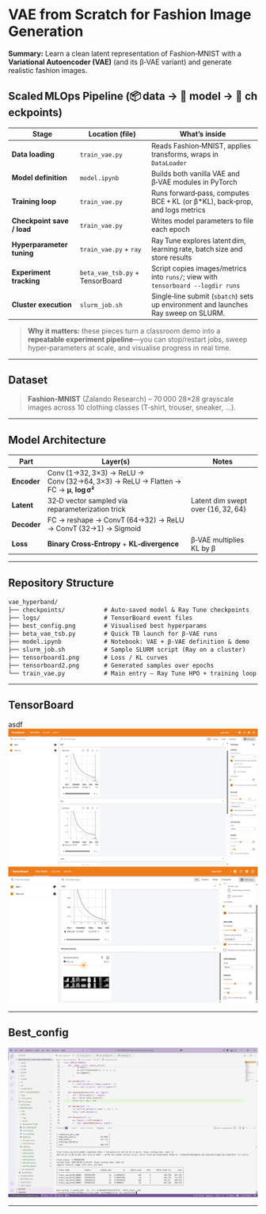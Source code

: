 # VAE from Scratch for Fashion Image Generation

 
**Summary:** Learn a clean latent representation of Fashion‑MNIST with a **Variational Autoencoder (VAE)** (and its β‑VAE variant) and generate realistic fashion images.  
## Scaled MLOps Pipeline (📦 data → 🧠 model → 💾 checkpoints)

| Stage | Location (file) | What’s inside |
|-------|-----------------|---------------|
| **Data loading** | `train_vae.py` | Reads Fashion‑MNIST, applies transforms, wraps in `DataLoader` |
| **Model definition** | `model.ipynb` | Builds both vanilla VAE and β‑VAE modules in PyTorch |
| **Training loop** | `train_vae.py` | Runs forward‑pass, computes BCE + KL (or β*KL), back‑prop, and logs metrics |
| **Checkpoint save / load** | `train_vae.py` | Writes model parameters to file each epoch |
| **Hyperparameter tuning** | `train_vae.py` + `ray` | Ray Tune explores latent dim, learning rate, batch size and store results |
| **Experiment tracking** | `beta_vae_tsb.py` + TensorBoard | Script copies images/metrics into `runs/`; view with `tensorboard --logdir runs` |
| **Cluster execution** | `slurm_job.sh` | Single‑line submit (`sbatch`) sets up environment and launches Ray sweep on SLURM. |

> **Why it matters:** these pieces turn a classroom demo into a **repeatable experiment pipeline**—you can stop/restart jobs, sweep hyper‑parameters at scale, and visualise progress in real time.

---

## Dataset

> **Fashion‑MNIST** (Zalando Research) – 70 000 28×28 grayscale images across 10 clothing classes (T‑shirt, trouser, sneaker, …).  

---

## Model Architecture

| Part        | Layer(s) | Notes |
|-------------|----------|-------|
| **Encoder** | Conv (1→32, 3×3) → ReLU → Conv (32→64, 3×3) → ReLU → Flatten → FC → **μ**, **log σ²** | |
| **Latent**  | 32‑D vector sampled via reparameterization trick | Latent dim swept over {16, 32, 64} |
| **Decoder** | FC → reshape → ConvT (64→32) → ReLU → ConvT (32→1) → Sigmoid | |
| **Loss**    | **Binary Cross‑Entropy** + **KL‑divergence** | β‑VAE multiplies KL by β |

---

## Repository Structure

```text
vae_hyperband/
├── checkpoints/           # Auto‑saved model & Ray Tune checkpoints
├── logs/                  # TensorBoard event files
├── best_config.png        # Visualised best hyperparams
├── beta_vae_tsb.py        # Quick TB launch for β‑VAE runs
├── model.ipynb            # Notebook: VAE + β‑VAE definition & demo
├── slurm_job.sh           # Sample SLURM script (Ray on a cluster)
├── tensorboard1.png       # Loss / KL curves
├── tensorboard2.png       # Generated samples over epochs
└── train_vae.py           # Main entry – Ray Tune HPO + training loop
```


---
## TensorBoard
asdf
![TensorBoard curves](vae_hyperband/tensorboard1.png)
![TensorBoard curves](vae_hyperband/tensorboard2.png)

---
## Best_config
![TensorBoard curves](vae_hyperband/best_config.png)

---




